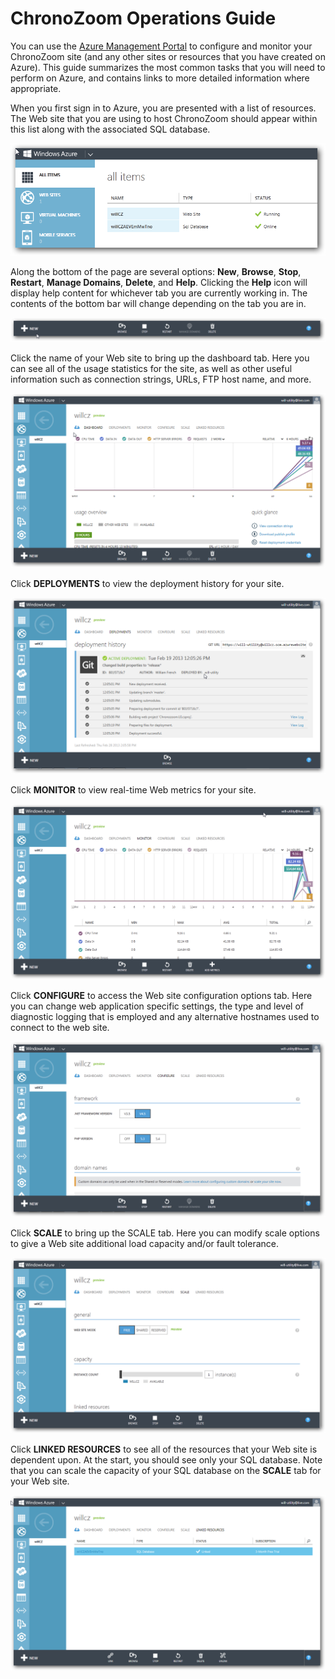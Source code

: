 # ChronoZoom Operations Guide #
You can use the [Azure Management Portal](https://manage.windowsazure.com/) to configure and monitor your ChronoZoom site (and any other sites or resources that you have created on Azure). This guide summarizes the most common tasks that you will need to perform on Azure, and contains links to more detailed information where appropriate.

When you first sign in to Azure, you are presented with a list of resources. The Web site that you are using to host ChronoZoom should appear within this list along with the associated SQL database.

![Azure Management Console: all items](images/ops_guide-1.png)

Along the bottom of the page are several options: **New**, **Browse**, **Stop**, **Restart**, **Manage Domains**, **Delete**, and **Help**. Clicking the **Help** icon will display help content for whichever tab you are currently working in. The contents of the bottom bar will change depending on the tab you are in.

![Bottom bar](images/ops_guide-0.png)

Click the name of your Web site to bring up the dashboard tab. Here you can see all of the usage statistics for the site, as well as other useful information such as connection strings, URLs, FTP host name, and more.

![Web Site Dashboard](images/ops_guide-2.png)

Click **DEPLOYMENTS** to view the deployment history for your site.

![Deployment History](images/ops_guide-3.png)

Click **MONITOR** to view real-time Web metrics for your site.

![Monitor](images/ops_guide-4.png)

Click **CONFIGURE** to access the Web site configuration options tab. Here you can change web application specific settings, the type and level of diagnostic logging that is employed and any alternative hostnames used to connect to the web site.

![Configure](images/ops_guide-5.png)

Click **SCALE** to bring up the SCALE tab. Here you can modify scale options to give a Web site additional load capacity and/or fault tolerance.

![Scale](images/ops_guide-7.png)

Click **LINKED RESOURCES** to see all of the resources that your Web site is dependent upon. At the start, you should see only your SQL database. Note that you can scale the capacity of your SQL database on the **SCALE** tab for your Web site.

![Linked Resources](images/ops_guide-6.png)